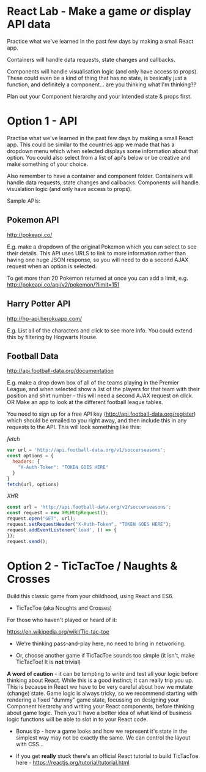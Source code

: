 # React Lab - Make a game _or_ display API data

Practice what we've learned in the past few days by making a small React app.

Containers will handle data requests, state changes and callbacks.

Components will handle visualisation logic (and only have access to props). These could even be a kind of thing that has no state, is basically just a function, and definitely a component... are you thinking what I'm thinking??

Plan out your Component hierarchy and your intended state & props first.

# Option 1 - API

Practise what we've learned in the past few days by making a small React app. This could be similar to the countries app we made that has a dropdown menu which when selected displays some information about that option. You could also select from a list of api's below or be creative and make something of your choice.

Also remember to have a container and component folder. Containers will handle data requests, state changes and callbacks. Components will handle visualation logic (and only have access to props).

Sample APIs:

## Pokemon API

http://pokeapi.co/

E.g. make a dropdown of the original Pokemon which you can select to see their details. This API uses URLS to link to more information rather than having one huge JSON response, so you will need to do a second AJAX request when an option is selected.

To get more than 20 Pokemon returned at once you can add a limit, e.g. http://pokeapi.co/api/v2/pokemon/?limit=151

## Harry Potter API

http://hp-api.herokuapp.com/

E.g. List all of the characters and click to see more info. You could extend this by filtering by Hogwarts House.

## Football Data

http://api.football-data.org/documentation

E.g. make a drop down box of all of the teams playing in the Premier League, and when selected show a list of the players for that team with their position and shirt number - this will need a second AJAX request on click. OR Make an app to look at the different football league tables.

You need to sign up for a free API key (http://api.football-data.org/register) which should be emailed to you right away, and then include this in any requests to the API. This will look something like this:

_fetch_

```js
var url = 'http://api.football-data.org/v1/soccerseasons';
const options = {
  headers: {
    "X-Auth-Token": "TOKEN GOES HERE"
  }
}
fetch(url, options)
```

_XHR_
```js
const url = 'http://api.football-data.org/v1/soccerseasons';
const request = new XMLHttpRequest();
request.open("GET", url);
request.setRequestHeader("X-Auth-Token", "TOKEN GOES HERE");
request.addEventListener('load', () => {
});
request.send();
```

# Option 2 - TicTacToe / Naughts & Crosses

Build this classic game from your childhood, using React and ES6.

- TicTacToe (aka Noughts and Crosses)

For those who haven't played or heard of it:

https://en.wikipedia.org/wiki/Tic-tac-toe

- We're thinking pass-and-play here, no need to bring in networking.

- Or, choose another game if TicTacToe sounds too simple (it isn't, make TicTacToe! It is **not** trivial)

**A word of caution** - it can be tempting to write and test all your logic before thinking about React. While this is a good instinct; it can really trip you up. This is because in React we have to be very careful about how we mutate (change) state. Game logic is always tricky, so we recommend starting with rendering a fixed "dummy" game state, focussing on designing your Component hierarchy and writing your React components, before thinking about game logic. Then you'll have a better idea of what kind of business logic functions will be able to slot in to your React code.

- Bonus tip - how a game looks and how we represent it's state in the simplest way may not be exactly the same. We can control the layout with CSS...

- If you get **really** stuck there's an official React tutorial to build TicTacToe here - https://reactjs.org/tutorial/tutorial.html
